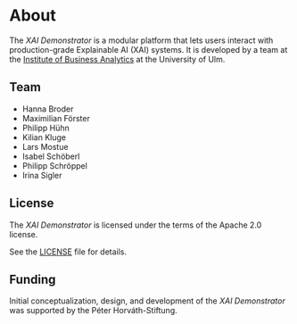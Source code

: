 # About

The _XAI Demonstrator_ is a modular platform that lets users interact with production-grade Explainable AI (XAI) systems.
It is developed by a team at the
[Institute of Business Analytics](https://www.uni-ulm.de/mawi/iba/)
at the University of Ulm.

## Team

- Hanna Broder
- Maximilian Förster
- Philipp Hühn  
- Kilian Kluge
- Lars Mostue  
- Isabel Schöberl
- Philipp Schröppel
- Irina Sigler

## License

The _XAI Demonstrator_ is licensed under the terms of the Apache 2.0 license.

See the [LICENSE](https://github.com/XAI-Demonstrator/xai-demonstrator/blob/master/LICENSE)
file for details.

## Funding

Initial conceptualization, design, and development of the _XAI Demonstrator_
was supported by the Péter Horváth-Stiftung.
